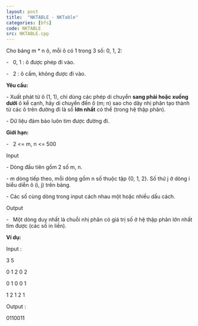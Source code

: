 ```yaml
---
layout: post
title:  "NKTABLE - NKTable"
categories: [bfs]
code: NKTABLE
src: NKTABLE.cpp
---
```




  


Cho bảng m \* n ô, mỗi ô có 1 trong 3 số: 0, 1, 2:

\-   0, 1 : ô được phép đi vào.

\-   2 : ô cấm, không được đi vào.

**Yêu cầu:** 

\- Xuất phát từ ô (1, 1), chỉ dùng các phép di chuyển **sang phải hoặc xuống dưới** ô kề cạnh, hãy di chuyển đến ô (m; n) sao cho dãy nhị phân tạo thành từ các ô trên đường đi là số **lớn nhất** có thể (trong hệ thập phân).

\- Dữ liệu đảm bảo luôn tìm được đường đi.

**Giới hạn:**

\-   2 <= m, n <= 500

  
Input 

\- Dòng đầu tiên gồm 2 số m, n.

\- m dòng tiếp theo, mỗi dòng gồm n số thuộc tập {0, 1, 2}. Số thứ j ở dòng i biểu diễn ô (i, j) trên bảng.

\- Các số cùng dòng trong input cách nhau một hoặc nhiều dấu cách.

Output

\-   Một dòng duy nhất là chuỗi nhị phân có giá trị số ở hệ thập phân lớn nhất tìm được (các số in liền).

**Ví dụ:** 

Input :

3 5

0 1 2 0 2

0 1 0 0 1

1 2 1 2 1

Output :

0110011

<!--more-->

